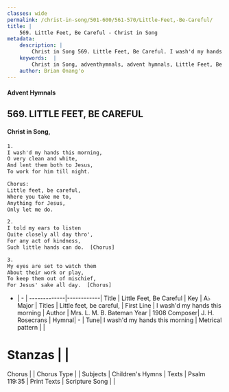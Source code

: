 ```yaml
---
classes: wide
permalink: /christ-in-song/501-600/561-570/Little-Feet,-Be-Careful/
title: |
    569. Little Feet, Be Careful - Christ in Song
metadata:
    description: |
        Christ in Song 569. Little Feet, Be Careful. I wash'd my hands this morning, O very clean and white, And lent them both to Jesus, To work for him till night. Chorus: Little feet, be careful, Where you take me to, Anything for Jesus, Only let me do.
    keywords:  |
        Christ in Song, adventhymnals, advent hymnals, Little Feet, Be Careful, I wash'd my hands this morning. Little feet, be careful,
    author: Brian Onang'o
---
```


#### Advent Hymnals
## 569. LITTLE FEET, BE CAREFUL
####  Christ in Song,

```txt
1.
I wash'd my hands this morning,
O very clean and white,
And lent them both to Jesus,
To work for him till night.

Chorus:
Little feet, be careful,
Where you take me to,
Anything for Jesus,
Only let me do.

2.
I told my ears to listen
Quite closely all day thro',
For any act of kindness,
Such little hands can do.  [Chorus]

3.
My eyes are set to watch them
About their work or play,
To keep them out of mischief,
For Jesus' sake all day.  [Chorus]

```

- |   -  |
-------------|------------|
Title | Little Feet, Be Careful |
Key | A♭ Major |
Titles | Little feet, be careful, |
First Line | I wash'd my hands this morning |
Author | Mrs. L. M. B. Bateman
Year | 1908
Composer| J. H. Rosecrans |
Hymnal|  - |
Tune| I wash'd my hands this morning |
Metrical pattern | |
# Stanzas |  |
Chorus |  |
Chorus Type |  |
Subjects | Children's Hymns |
Texts | Psalm 119:35 |
Print Texts | 
Scripture Song |  |
    
